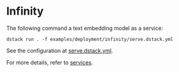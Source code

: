 # Infinity

The following command a text embedding model as a service:

```shell
dstack run . -f examples/deployment/infinity/serve.dstack.yml
```

See the configuration at [serve.dstack.yml](serve.dstack.yml).

For more details, refer to [services](https://dstack.ai/docs/services).